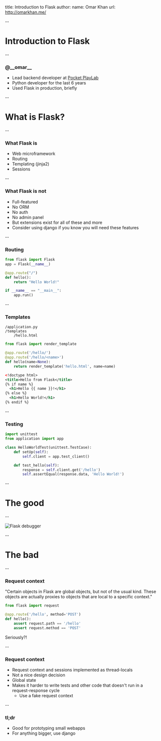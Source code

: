 title: Introduction to Flask
author:
  name: Omar Khan
  url: http://omarkhan.me/

--

# Introduction to Flask

--

### @\_\_omar\_\_

- Lead backend developer at [Pocket PlayLab](http://pocketplaylab.com/)
- Python developer for the last 6 years
- Used Flask in production, briefly

--

# What is Flask?

--

### What Flask is

- Web microframework
- Routing
- Templating (jinja2)
- Sessions

--

### What Flask is not

- Full-featured
- No ORM
- No auth
- No admin panel
- But extensions exist for all of these and more
- Consider using django if you know you will need these features

--

### Routing

```python
from flask import Flask
app = Flask(__name__)

@app.route("/")
def hello():
    return "Hello World!"

if __name__ == "__main__":
    app.run()
```

--

### Templates

```
/application.py
/templates
    /hello.html
```

```python
from flask import render_template

@app.route('/hello/')
@app.route('/hello/<name>')
def hello(name=None):
    return render_template('hello.html', name=name)
```

```xml
<!doctype html>
<title>Hello from Flask</title>
{% if name %}
  <h1>Hello {{ name }}!</h1>
{% else %}
  <h1>Hello World!</h1>
{% endif %}
```

--

### Testing

```python
import unittest
from application import app

class HelloWorldTest(unittest.TestCase):
    def setUp(self):
        self.client = app.test_client()

    def test_hello(self):
        response = self.client.get('/hello')
        self.assertEqual(response.data, 'Hello World!')
```

--

# The good

--

![Flask debugger](http://flask.pocoo.org/docs/0.10/_images/debugger.png)

--

# The bad

--

### Request context

"Certain objects in Flask are global objects, but not of the usual kind. These
objects are actually proxies to objects that are local to a specific context."

```python
from flask import request

@app.route('/hello', method='POST')
def hello():
    assert request.path == '/hello'
    assert request.method == 'POST'
```

Seriously?!

--

### Request context

- Request context and sessions implemented as thread-locals
- Not a nice design decision
- Global state
- Makes it harder to write tests and other code that doesn't run in a
  request-response cycle
    - Use a fake request context

--

### tl;dr

- Good for prototyping small webapps
- For anything bigger, use django
